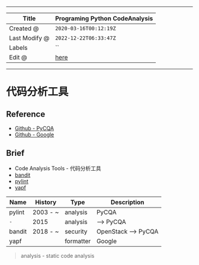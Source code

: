 -----

| Title         | Programing Python CodeAnalysis                      |
| ------------- | --------------------------------------------------- |
| Created @     | `2020-03-16T00:12:19Z`                              |
| Last Modify @ | `2022-12-22T06:33:47Z`                              |
| Labels        | \`\`                                                |
| Edit @        | [here](https://github.com/junxnone/xwiki/issues/90) |

-----

# 代码分析工具

## Reference

  - [Github - PyCQA](https://github.com/PyCQA/pylint)
  - [Github - Google](https://github.com/google/yapf)

## Brief

  - Code Analysis Tools - 代码分析工具
  - [bandit](/Python_bandit)
  - [pylint](/Python_pylint)
  - [yapf](/Python_yapf)

| Name   | History   | Type      | Description          |
| ------ | --------- | --------- | -------------------- |
| pylint | 2003 - \~ | analysis  | PyCQA                |
| `-`    | 2015      | analysis  | \--\> PyCQA          |
| bandit | 2018 - \~ | security  | OpenStack --\> PyCQA |
| yapf   |           | formatter | Google               |

> analysis - static code analysis
